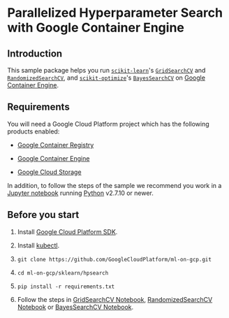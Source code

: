 # Parallelized Hyperparameter Search with Google Container Engine

## Introduction

This sample package helps you run [`scikit-learn`]'s [`GridSearchCV`] and [`RandomizedSearchCV`], and [`scikit-optimize`]'s [`BayesSearchCV`] on [Google Container Engine](https://cloud.google.com/container-engine/).

[`scikit-learn`]: http://scikit-learn.org/
[`GridSearchCV`]: http://scikit-learn.org/stable/modules/generated/sklearn.model_selection.GridSearchCV.html
[`RandomizedSearchCV`]: http://scikit-learn.org/stable/modules/generated/sklearn.model_selection.RandomizedSearchCV.html
[`scikit-optimize`]: https://scikit-optimize.github.io/
[`BayesSearchCV`]: https://scikit-optimize.github.io/#skopt.BayesSearchCV


## Requirements

You will need a Google Cloud Platform project which has the following products enabled:

- [Google Container Registry](https://cloud.google.com/container-registry/)

- [Google Container Engine](https://cloud.google.com/container-engine/)

- [Google Cloud Storage](https://cloud.google.com/storage/)


In addition, to follow the steps of the sample we recommend you work in a [Jupyter notebook](https://jupyter.org/) running [Python](https://www.python.org/) v2.7.10 or newer.


## Before you start

1. Install [Google Cloud Platform SDK](https://cloud.google.com/sdk/downloads).

1. Install [kubectl](https://cloud.google.com/container-engine/docs/quickstart).

1. `git clone https://github.com/GoogleCloudPlatform/ml-on-gcp.git`

1. `cd ml-on-gcp/sklearn/hpsearch`

1. `pip install -r requirements.txt`

1. Follow the steps in [GridSearchCV Notebook](gke_grid_search.ipynb), [RandomizedSearchCV Notebook](gke_randomized_search.ipynb) or [BayesSearchCV Notebook](gke_bayes_search.ipynb).
